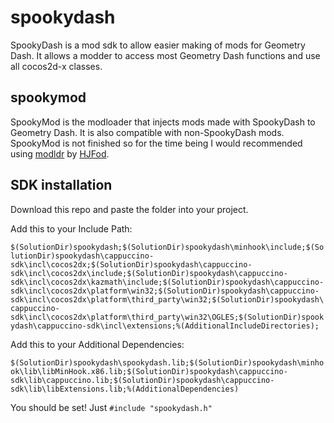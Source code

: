 # spookydash

SpookyDash is a mod sdk to allow easier making of mods for Geometry Dash. It allows a modder to access most Geometry Dash functions and use all cocos2d-x classes.

## spookymod

SpookyMod is the modloader that injects mods made with SpookyDash to Geometry Dash. It is also compatible with non-SpookyDash mods. SpookyMod is not finished so for the time being I would recommended using [modldr](https://github.com/HJfod/ModLdr) by [HJFod](https://github.com/HJfod).

## SDK installation

Download this repo and paste the folder into your project. 

Add this to your Include Path: 

```$(SolutionDir)spookydash;$(SolutionDir)spookydash\minhook\include;$(SolutionDir)spookydash\cappuccino-sdk\incl\cocos2dx;$(SolutionDir)spookydash\cappuccino-sdk\incl\cocos2dx\include;$(SolutionDir)spookydash\cappuccino-sdk\incl\cocos2dx\kazmath\include;$(SolutionDir)spookydash\cappuccino-sdk\incl\cocos2dx\platform\win32;$(SolutionDir)spookydash\cappuccino-sdk\incl\cocos2dx\platform\third_party\win32;$(SolutionDir)spookydash\cappuccino-sdk\incl\cocos2dx\platform\third_party\win32\OGLES;$(SolutionDir)spookydash\cappuccino-sdk\incl\extensions;%(AdditionalIncludeDirectories);```

Add this to your Additional Dependencies:

```$(SolutionDir)spookydash\spookydash.lib;$(SolutionDir)spookydash\minhook\lib\libMinHook.x86.lib;$(SolutionDir)spookydash\cappuccino-sdk\lib\cappuccino.lib;$(SolutionDir)spookydash\cappuccino-sdk\lib\libExtensions.lib;%(AdditionalDependencies)```

You should be set! Just `#include "spookydash.h"`
